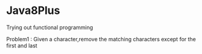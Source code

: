 # Java8Plus
Trying out functional programming

Problem1 : Given a character,remove the matching characters except for the first and last 
